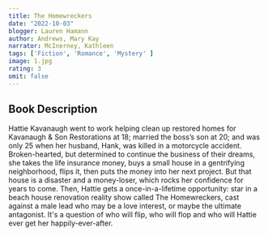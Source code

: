 ```yaml
---
title: The Homewreckers 
date: "2022-10-03"
blogger: Lauren Hamann
author: Andrews, Mary Kay
narrator: McInerney, Kathleen
tags: ['Fiction', 'Romance', 'Mystery' ]
image: 1.jpg
rating: 3
omit: false
---
```



## Book Description

Hattie Kavanaugh went to work helping clean up restored homes for Kavanaugh & Son Restorations at 18; married the boss’s son at 20; and was only 25 when her husband, Hank, was killed in a motorcycle accident.
Broken-hearted, but determined to continue the business of their dreams, she takes the life insurance money, buys a small house in a gentrifying neighborhood, flips it, then puts the money into her next project. But that house is a disaster and a money-loser, which rocks her confidence for years to come. Then, Hattie gets a once-in-a-lifetime opportunity: star in a beach house renovation reality show called The Homewreckers, cast against a male lead who may be a love interest, or maybe the ultimate antagonist. It's a question of who will flip, who will flop and who will Hattie ever get her happily-ever-after.
